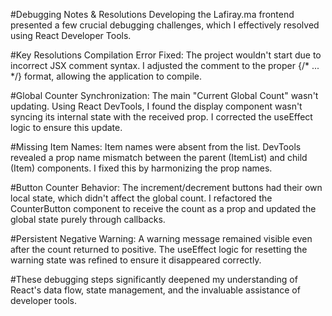 #Debugging Notes & Resolutions
Developing the Lafiray.ma frontend presented a few crucial debugging challenges, which I effectively resolved using React Developer Tools.

#Key Resolutions
Compilation Error Fixed: The project wouldn't start due to incorrect JSX comment syntax. I adjusted the comment to the proper {/* ... */} format, allowing the application to compile.

#Global Counter Synchronization: The main "Current Global Count" wasn't updating. Using React DevTools, I found the display component wasn't syncing its internal state with the received prop. I corrected the useEffect logic to ensure this update.

#Missing Item Names: Item names were absent from the list. DevTools revealed a prop name mismatch between the parent (ItemList) and child (Item) components. I fixed this by harmonizing the prop names.

#Button Counter Behavior: The increment/decrement buttons had their own local state, which didn't affect the global count. I refactored the CounterButton component to receive the count as a prop and updated the global state purely through callbacks.

#Persistent Negative Warning: A warning message remained visible even after the count returned to positive. The useEffect logic for resetting the warning state was refined to ensure it disappeared correctly.

#These debugging steps significantly deepened my understanding of React's data flow, state management, and the invaluable assistance of developer tools.